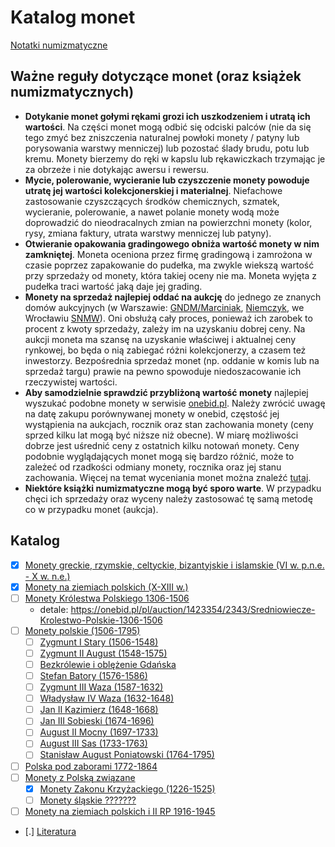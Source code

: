 
# Katalog monet

[Notatki numizmatyczne](https://numizmatyka.satola.net)

## Ważne reguły dotyczące monet (oraz książek numizmatycznych)
- **Dotykanie monet gołymi rękami grozi ich uszkodzeniem i utratą ich wartości**. Na części monet mogą odbić się odciski palców (nie da się tego zmyć bez zniszczenia naturalnej powłoki monety / patyny lub porysowania warstwy menniczej) lub pozostać ślady brudu, potu lub kremu. Monety bierzemy do ręki w kapslu lub rękawiczkach trzymając je za obrzeże i nie dotykając awersu i rewersu.
- **Mycie, polerowanie, wycieranie lub czyszczenie monety powoduje utratę jej wartości kolekcjonerskiej i materialnej**. Niefachowe zastosowanie czyszczących środków chemicznych, szmatek, wycieranie, polerowanie, a nawet polanie monety wodą może doprowadzić do nieodracalnych zmian na powierzchni monety (kolor, rysy, zmiana faktury, utrata warstwy menniczej lub patyny).
- **Otwieranie opakowania gradingowego obniża wartość monety w nim zamkniętej**. Moneta oceniona przez firmę gradingową i zamrożona w czasie poprzez zapakowanie do pudełka, ma zwykle wiekszą wartość przy sprzedaży od monety, która takiej oceny nie ma. Moneta wyjęta z pudełka traci wartość jaką daje jej grading.
- **Monety na sprzedaż najlepiej oddać na aukcję** do jednego ze znanych domów aukcyjnych (w Warszawie: [GNDM/Marciniak](https://marciniakaukcje.pl), [Niemczyk](https://niemczyk.pl/), we Wrocławiu [SNMW](https://snmw.pl/)). Oni obsłużą cały proces, ponieważ ich zarobek to procent z kwoty sprzedaży, zależy im na uzyskaniu dobrej ceny. Na aukcji moneta ma szansę na uzyskanie właściwej i aktualnej ceny rynkowej, bo będa o nią zabiegać różni kolekcjonerzy, a czasem też inwestorzy. Bezpośrednia sprzedaż monet (np. oddanie w komis lub na sprzedaż targu) prawie na pewno spowoduje niedoszacowanie ich rzeczywistej wartości.
- **Aby samodzielnie sprawdzić przybliżoną wartość monety** najlepiej wyszukać podobne monety w serwisie [onebid.pl](https://onebid.pl/pl). Należy zwrócić uwagę na datę zakupu porównywanej monety w onebid, częstość jej wystąpienia na aukcjach, rocznik oraz stan zachowania monety (ceny sprzed kilku lat mogą być niższe niż obecne). W miarę możliwości dobrze jest uśrednić ceny z ostatnich kilku notowań monety. Ceny podobnie wyglądających monet mogą się bardzo różnić, może to zależeć od rzadkości odmiany monety, rocznika oraz jej stanu zachowania. Więcej na temat wyceniania monet można znaleźć [tutaj](https://www.youtube.com/watch?v=y3ImnHK4lhc).
- **Niektóre książki numizmatyczne mogą być sporo warte**. W przypadku chęci ich sprzedaży oraz wyceny należy zastosować tę samą metodę co w przypadku monet (aukcja).

## Katalog

- [x] [Monety greckie, rzymskie, celtyckie, bizantyjskie i islamskie (VI w. p.n.e. - X w. n.e.)](./pages/k2.md)
- [x] [Monety na ziemiach polskich (X-XIII w.)](./pages/k3.md)
- [ ] [Monety Królestwa Polskiego 1306-1506]()
    - detale: https://onebid.pl/pl/auction/1423354/2343/Sredniowiecze-Krolestwo-Polskie-1306-1506
- [ ] [Monety polskie (1506-1795)]()
    - [ ] [Zygmunt I Stary (1506-1548)]()
    - [ ] [Zygmunt II August (1548-1575)]()
    - [ ] [Bezkrólewie i oblężenie Gdańska]()
    - [ ] [Stefan Batory (1576-1586)]()
    - [ ] [Zygmunt III Waza (1587-1632)]()
    - [ ] [Władysław IV Waza (1632-1648)]()
    - [ ] [Jan II Kazimierz (1648-1668)]()
    - [ ] [Jan III Sobieski (1674-1696)]()
    - [ ] [August II Mocny (1697-1733)]()
    - [ ] [August III Sas (1733-1763)]()
    - [ ] [Stanisław August Poniatowski (1764-1795)]()
- [ ] [Polska pod zaborami 1772-1864]()
- [ ] [Monety z Polską związane]()
    - [x] [Monety Zakonu Krzyżackiego (1226-1525)](./pages/k1.md)
    - [ ] [Monety śląskie ???????]()
- [ ] [Monety na ziemiach polskich i II RP 1916-1945]()
- [.] [Literatura](../pages/Literatura.md)